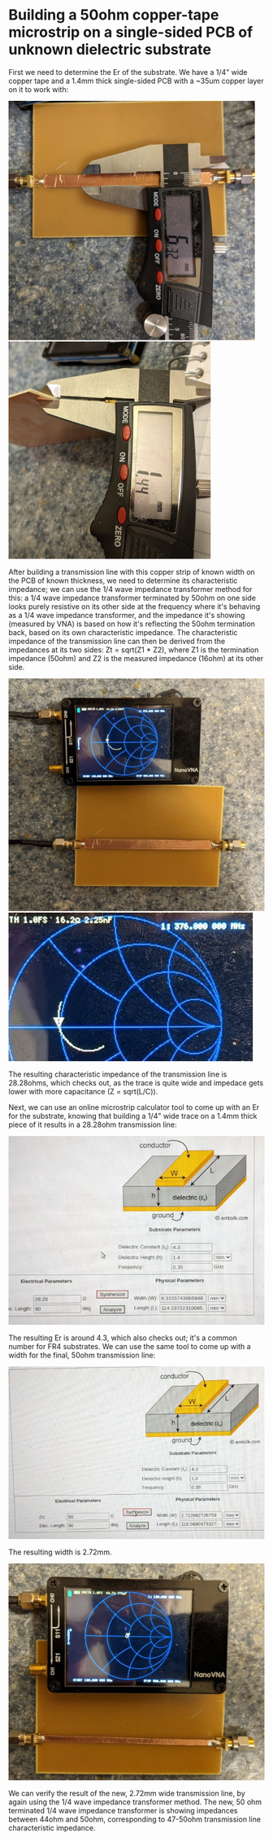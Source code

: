 # Building a 50ohm copper-tape microstrip on a single-sided PCB of unknown dielectric substrate

First we need to determine the Er of the substrate. We have a 1/4" wide copper tape and a 1.4mm thick single-sided PCB with a ~35um copper layer on it to work with:

![image 1](TraceThickness.jpg)
![image 2](SubstrateThickness.jpg)

After building a transmission line with this copper strip of known width on the PCB of known thickness, we need to determine its characteristic impedance; we can use the 1/4 wave impedance transformer method for this: a 1/4 wave impedance transformer terminated by 50ohm on one side looks purely resistive on its other side at the frequency where it's behaving as a 1/4 wave impedance transformer, and the impedance it's showing (measured by VNA) is based on how it's reflecting the 50ohm termination back, based on its own characteristic impedance.
The characteristic impedance of the transmission line can then be derived from the impedances at its two sides: Zt = sqrt(Z1 * Z2), where Z1 is the termination impedance (50ohm) and Z2 is the measured impedance (16ohm) at its other side.

![image 3](ThickWg.jpg)
![image 4](vna.jpg)

The resulting characteristic impedance of the transmission line is 28.28ohms, which checks out, as the trace is quite wide and impedace gets lower with more capacitance (Z = sqrt(L/C)).

Next, we can use an online microstrip calculator tool to come up with an Er for the substrate, knowing that building a 1/4" wide trace on a 1.4mm thick piece of it results in a 28.28ohm transmission line:

![image 5](Calc28ohm.jpg)

The resulting Er is around 4.3, which also checks out; it's a common number for FR4 substrates.
We can use the same tool to come up with a width for the final, 50ohm transmission line:

![image 6](Calc50ohm.jpg)

The resulting width is 2.72mm.

![image 7](ThinWg.jpg)

We can verify the result of the new, 2.72mm wide transmission line, by again using the 1/4 wave impedance transformer method. The new, 50 ohm terminated 1/4 wave impedance transformer is showing impedances between 44ohm and 50ohm, corresponding to 47-50ohm transmission line characteristic impedance.

